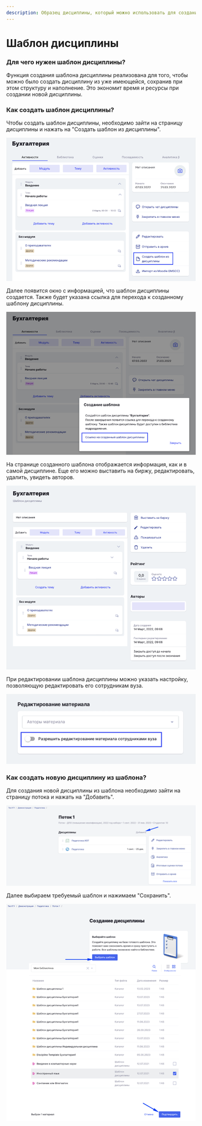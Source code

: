 ```yaml
---
description: Образец дисциплины, который можно использовать для создания новой
---
```


# Шаблон дисциплины

### Для чего нужен шаблон дисциплины?

Функция создания шаблона дисциплины реализована для того, чтобы можно было создать дисциплину из уже имеющейся, сохранив при этом структуру и наполнение. Это экономит время и ресурсы при создании новой дисциплины.

### Как создать шаблон дисциплины?

Чтобы создать шаблон дисциплины, необходимо зайти на страницу дисциплины и нажать на "Создать шаблон из дисциплины".

![](<../../.gitbook/assets/image (52) (1) (1).png>)

Далее появится окно с информацией, что шаблон дисциплины создается. Также будет указана ссылка для перехода к созданному шаблону дисциплины.

![](<../../.gitbook/assets/image (38) (1).png>)

На странице созданного шаблона отображается информация, как и в самой дисциплине. Еще его можно выставить на биржу, редактировать, удалить, увидеть авторов.

![](<../../.gitbook/assets/image (12) (2).png>)

При редактировании шаблона дисциплины можно указать настройку, позволяющую редактировать его сотрудникам вуза.

![](<../../.gitbook/assets/image (4) (1) (1) (2) (1).png>)

### Как создать новую дисциплину из шаблона?

Для создания новой дисциплины из шаблона необходимо зайти на страницу потока и нажать на "Добавить".

![](<../../.gitbook/assets/image (5) (1) (1) (1) (1) (1) (1).png>)

Далее выбираем требуемый шаблон и нажимаем "Сохранить".

![](<../../.gitbook/assets/image (1) (1) (1) (1) (1) (1) (1) (1) (1) (1) (1) (1) (1) (1) (1) (1) (1) (1) (1) (1) (1) (1) (1) (1) (1) (1) (1) (1) (1) (1) (1) (1) (1) (1) (1) (1) (1) (1) (1) (1) (1) (1) (1) (1) (1) (1) (1) (1) (1) (1) (1) (1) (1) (1) (1) (1) (1).png>)
